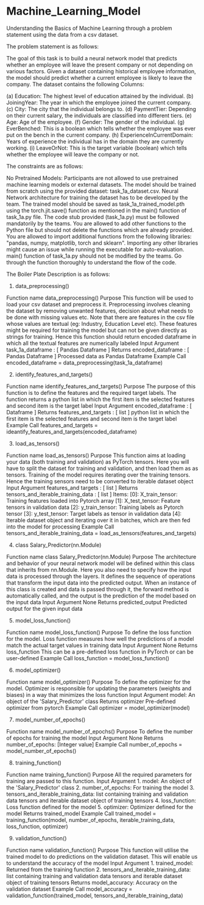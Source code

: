 # Machine_Learning_Model
Understanding the Basics of Machine Learning through a problem statement using the data from a csv dataset.

The problem statement is as follows:

The goal of this task is to build a neural network model that predicts whether an employee will leave the present company or not depending on various factors. Given a dataset containing historical employee information, the model should predict whether a current employee is likely to leave the company. 
The dataset contains the following Columns:

(a) Education: The highest level of education attained by the individual. 
(b) JoiningYear: The year in which the employee joined the current company. 
(c) City: The city that the individual belongs to.
(d) PaymentTier: Depending on their current salary, the individuals are classified into different tiers.
(e) Age: Age of the employee.
(f) Gender: The gender of the individual.
(g) EverBenched: This is a boolean which tells whether the employee was ever put on the bench in the current company.
(h) ExperienceInCurrentDomain: Years of experience the individual has in the domain they are currently working. 
(i) LeaveOrNot: This is the target variable (boolean) which tells whether the employee will leave the company or not. 

The constraints are as follows:

No Pretrained Models: Participants are not allowed to use pretrained machine learning models or external datasets. The model should be trained from scratch using the provided dataset: task_1a_dataset.csv.
Neural Network architecture for training the dataset has to be developed by the team.
The trained model should be saved as task_1a_trained_model.pth using the torch.jit.save() function as mentioned in the main() function of task_1a.py file.
The code stub provided (task_1a.py) must be followed mandatorily by the teams.
You are allowed to add other functions to the Python file but should not delete the functions which are already provided.
You are allowed to import additional functions from the following libraries: "pandas, numpy, matplotlib, torch and sklearn". Importing any other libraries might cause an issue while running the executable for auto-evaluation.
main() function of task_1a.py should not be modified by the teams. Go through the function thoroughly to understand the flow of the code.

The Boiler Plate Description is as follows:

1. data_preprocessing()

Function name	data_preprocessing()
Purpose	This function will be used to load your csv dataset and preprocess it. Preprocessing involves cleaning the dataset by removing unwanted features, decision about what needs to be done with missing values etc. Note that there are features in the csv file whose values are textual (eg: Industry, Education Level etc). These features might be required for training the model but can not be given directly as strings for training. Hence this function should return encoded dataframe in which all the textual features are numerically labeled
Input Argument	task_1a_dataframe : [ Pandas Dataframe ]
Returns	encoded_dataframe : [ Pandas Dataframe ] 
Processed data as Pandas Dataframe 
Example Call	encoded_dataframe = data_preprocessing(task_1a_dataframe)

2. identify_features_and_targets()

Function name	identify_features_and_targets()
Purpose	The purpose of this function is to define the features and the required target labels. The function returns a python list in which the first item is the selected features and second item is the target label
Input Argument	encoded_dataframe : [ Dataframe ]
Returns	features_and_targets : [ list ] 
python list in which the first item is the selected features and second item is the target label 
Example Call	features_and_targets = ideantify_features_and_targets(encoded_dataframe)

3. load_as_tensors()

Function name	load_as_tensors()
Purpose	This function aims at loading your data (both training and validation) as PyTorch tensors. Here you will have to split the dataset for training and validation, and then load them as as tensors. Training of the model requires iterating over the training tensors. Hence the training sensors need to be converted to iterable dataset object
Input Argument	features_and targets : [ list ]
Returns	tensors_and_iterable_training_data : [ list ] 
Items:
[0]: X_train_tensor: Training features loaded into Pytorch array 
[1]: X_test_tensor: Feature tensors in validation data 
[2]: y_train_tensor: Training labels as Pytorch tensor 
[3]: y_test_tensor: Target labels as tensor in validation data 
[4]: Iterable dataset object and iterating over it in batches, which are then fed into the model for processing 
Example Call	tensors_and_iterable_training_data = load_as_tensors(features_and_targets)

4. class Salary_Predictor(nn.Module)

Function name	class Salary_Predictor(nn.Module)
Purpose	The architecture and behavior of your neural network model will be defined within this class that inherits from nn.Module. Here you also need to specify how the input data is processed through the layers. It defines the sequence of operations that transform the input data into the predicted output. When an instance of this class is created and data is passed through it, the forward method is automatically called, and the output is the prediction of the model based on the input data
Input Argument	None
Returns	predicted_output 
Predicted output for the given input data

5. model_loss_function()

Function name	model_loss_function()
Purpose	To define the loss function for the model. Loss function measures how well the predictions of a model match the actual target values in training data
Input Argument	None
Returns	loss_function 
This can be a pre-defined loss function in PyTorch or can be user-defined 
Example Call	loss_function = model_loss_function()

6. model_optimizer()

Function name	model_optimizer()
Purpose	To define the optimizer for the model. Optimizer is responsible for updating the parameters (weights and biases) in a way that minimizes the loss function
Input Argument	model: An object of the 'Salary_Predictor' class
Returns	optimizer 
Pre-defined optimizer from pytorch 
Example Call	optimizer = model_optimizer(model)

7. model_number_of_epochs()

Function name	model_number_of_epochs()
Purpose	To define the number of epochs for training the model
Input Argument	None
Returns	number_of_epochs: [Integer value] 
Example Call	number_of_epochs = model_number_of_epochs()

8. training_function()

Function name	training_function()
Purpose	All the required parameters for training are passed to this function.
Input Argument	1. model: An object of the 'Salary_Predictor' class 
2. number_of_epochs: For training the model 
3. tensors_and_iterable_training_data: list containing training and validation data tensors and iterable dataset object of training tensors 
4. loss_function: Loss function defined for the model 
5. optimizer: Optimizer defined for the model
Returns	trained_model 
Example Call	trained_model = training_function(model, number_of_epochs, iterable_training_data, loss_function, optimizer)

9. validation_function()

Function name	validation_function()
Purpose	This function will utilise the trained model to do predictions on the validation dataset. This will enable us to understand the accuracy of the model
Input Argument	1. trained_model: Returned from the training function 
2. tensors_and_iterable_training_data: list containing training and validation data tensors and iterable dataset object of training tensors
Returns	model_accuracy: Accuracy on the validation dataset 
Example Call	model_accuracy = validation_function(trained_model, tensors_and_iterable_training_data)

